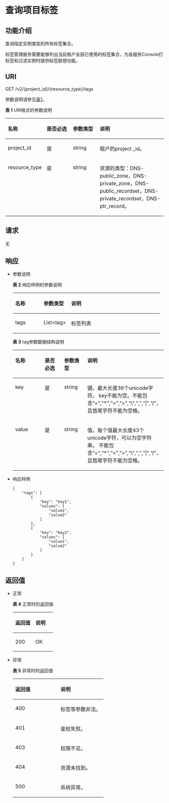 # 查询项目标签<a name="ZH-CN_TOPIC_0123440240"></a>

## 功能介绍<a name="section2763065016101"></a>

查询指定实例类型的所有标签集合。

标签管理服务需要能够列出当前租户全部已使用的标签集合，为各服务Console打标签和过滤实例时提供标签联想功能。

## URI<a name="section53701671161015"></a>

GET /v2/\{project\_id\}/\{resource\_type\}/tags

参数说明请参见[表1](#table6099729418149)。

**表 1**  URI格式的参数说明

<a name="table6099729418149"></a>
<table><thead align="left"><tr id="row3442661918149"><th class="cellrowborder" valign="top" width="22.64%" id="mcps1.2.5.1.1"><p id="p3709279118149"><a name="p3709279118149"></a><a name="p3709279118149"></a>名称</p>
</th>
<th class="cellrowborder" valign="top" width="17.37%" id="mcps1.2.5.1.2"><p id="p5172606218149"><a name="p5172606218149"></a><a name="p5172606218149"></a>是否必选</p>
</th>
<th class="cellrowborder" valign="top" width="17.349999999999998%" id="mcps1.2.5.1.3"><p id="p2906151418149"><a name="p2906151418149"></a><a name="p2906151418149"></a>参数类型</p>
</th>
<th class="cellrowborder" valign="top" width="42.64%" id="mcps1.2.5.1.4"><p id="p517246718149"><a name="p517246718149"></a><a name="p517246718149"></a>说明</p>
</th>
</tr>
</thead>
<tbody><tr id="row1631668818149"><td class="cellrowborder" valign="top" width="22.64%" headers="mcps1.2.5.1.1 "><p id="p4658337018149"><a name="p4658337018149"></a><a name="p4658337018149"></a>project_id</p>
</td>
<td class="cellrowborder" valign="top" width="17.37%" headers="mcps1.2.5.1.2 "><p id="p1515661618149"><a name="p1515661618149"></a><a name="p1515661618149"></a>是</p>
</td>
<td class="cellrowborder" valign="top" width="17.349999999999998%" headers="mcps1.2.5.1.3 "><p id="p1972638718149"><a name="p1972638718149"></a><a name="p1972638718149"></a>string</p>
</td>
<td class="cellrowborder" valign="top" width="42.64%" headers="mcps1.2.5.1.4 "><p id="p5433349018149"><a name="p5433349018149"></a><a name="p5433349018149"></a>租户的project _id。</p>
</td>
</tr>
<tr id="row1923936518149"><td class="cellrowborder" valign="top" width="22.64%" headers="mcps1.2.5.1.1 "><p id="p1488470218149"><a name="p1488470218149"></a><a name="p1488470218149"></a>resource_type</p>
</td>
<td class="cellrowborder" valign="top" width="17.37%" headers="mcps1.2.5.1.2 "><p id="p6481017518149"><a name="p6481017518149"></a><a name="p6481017518149"></a>是</p>
</td>
<td class="cellrowborder" valign="top" width="17.349999999999998%" headers="mcps1.2.5.1.3 "><p id="p1513281718149"><a name="p1513281718149"></a><a name="p1513281718149"></a>string</p>
</td>
<td class="cellrowborder" valign="top" width="42.64%" headers="mcps1.2.5.1.4 "><p id="p1779865118149"><a name="p1779865118149"></a><a name="p1779865118149"></a>资源的类型：DNS-public_zone，DNS-private_zone，DNS-public_recordset，DNS-private_recordset，DNS-ptr_record。</p>
</td>
</tr>
</tbody>
</table>

## 请求<a name="section44958995161021"></a>

无

## 响应<a name="section40090803161031"></a>

-   参数说明

    **表 2**  响应样例的参数说明

    <a name="zh-cn_topic_0101711569_table4239867614339"></a>
    <table><thead align="left"><tr id="zh-cn_topic_0101711569_row4164086314339"><th class="cellrowborder" valign="top" width="19.24%" id="mcps1.2.4.1.1"><p id="zh-cn_topic_0101711569_p2298305614339"><a name="zh-cn_topic_0101711569_p2298305614339"></a><a name="zh-cn_topic_0101711569_p2298305614339"></a>名称</p>
    </th>
    <th class="cellrowborder" valign="top" width="18.67%" id="mcps1.2.4.1.2"><p id="zh-cn_topic_0101711569_p4968821114339"><a name="zh-cn_topic_0101711569_p4968821114339"></a><a name="zh-cn_topic_0101711569_p4968821114339"></a>参数类型</p>
    </th>
    <th class="cellrowborder" valign="top" width="62.09%" id="mcps1.2.4.1.3"><p id="zh-cn_topic_0101711569_p6532219214339"><a name="zh-cn_topic_0101711569_p6532219214339"></a><a name="zh-cn_topic_0101711569_p6532219214339"></a>说明</p>
    </th>
    </tr>
    </thead>
    <tbody><tr id="zh-cn_topic_0101711569_row5102881914339"><td class="cellrowborder" valign="top" width="19.24%" headers="mcps1.2.4.1.1 "><p id="zh-cn_topic_0101711569_p3969365514339"><a name="zh-cn_topic_0101711569_p3969365514339"></a><a name="zh-cn_topic_0101711569_p3969365514339"></a>tags</p>
    </td>
    <td class="cellrowborder" valign="top" width="18.67%" headers="mcps1.2.4.1.2 "><p id="zh-cn_topic_0101711569_p34127885203641"><a name="zh-cn_topic_0101711569_p34127885203641"></a><a name="zh-cn_topic_0101711569_p34127885203641"></a>List&lt;tag&gt;</p>
    </td>
    <td class="cellrowborder" valign="top" width="62.09%" headers="mcps1.2.4.1.3 "><p id="zh-cn_topic_0101711569_p4768081314339"><a name="zh-cn_topic_0101711569_p4768081314339"></a><a name="zh-cn_topic_0101711569_p4768081314339"></a>标签列表</p>
    </td>
    </tr>
    </tbody>
    </table>

    **表 3**  tag参数数据结构说明

    <a name="zh-cn_topic_0101711569_table44639169143435"></a>
    <table><thead align="left"><tr id="zh-cn_topic_0123440237_zh-cn_topic_0101702788_row15361836112436"><th class="cellrowborder" valign="top" width="22.36%" id="mcps1.2.5.1.1"><p id="zh-cn_topic_0123440237_zh-cn_topic_0101702788_p58707511112436"><a name="zh-cn_topic_0123440237_zh-cn_topic_0101702788_p58707511112436"></a><a name="zh-cn_topic_0123440237_zh-cn_topic_0101702788_p58707511112436"></a>名称</p>
    </th>
    <th class="cellrowborder" valign="top" width="15.21%" id="mcps1.2.5.1.2"><p id="zh-cn_topic_0123440237_zh-cn_topic_0101702788_p57687928112436"><a name="zh-cn_topic_0123440237_zh-cn_topic_0101702788_p57687928112436"></a><a name="zh-cn_topic_0123440237_zh-cn_topic_0101702788_p57687928112436"></a>是否必选</p>
    </th>
    <th class="cellrowborder" valign="top" width="16.46%" id="mcps1.2.5.1.3"><p id="zh-cn_topic_0123440237_zh-cn_topic_0101702788_p42210623112436"><a name="zh-cn_topic_0123440237_zh-cn_topic_0101702788_p42210623112436"></a><a name="zh-cn_topic_0123440237_zh-cn_topic_0101702788_p42210623112436"></a>参数类型</p>
    </th>
    <th class="cellrowborder" valign="top" width="45.97%" id="mcps1.2.5.1.4"><p id="zh-cn_topic_0123440237_zh-cn_topic_0101702788_p63617265112436"><a name="zh-cn_topic_0123440237_zh-cn_topic_0101702788_p63617265112436"></a><a name="zh-cn_topic_0123440237_zh-cn_topic_0101702788_p63617265112436"></a>说明</p>
    </th>
    </tr>
    </thead>
    <tbody><tr id="zh-cn_topic_0123440237_zh-cn_topic_0101702788_row35684479112436"><td class="cellrowborder" valign="top" width="22.36%" headers="mcps1.2.5.1.1 "><p id="zh-cn_topic_0123440237_zh-cn_topic_0101702788_p13313439112530"><a name="zh-cn_topic_0123440237_zh-cn_topic_0101702788_p13313439112530"></a><a name="zh-cn_topic_0123440237_zh-cn_topic_0101702788_p13313439112530"></a>key</p>
    </td>
    <td class="cellrowborder" valign="top" width="15.21%" headers="mcps1.2.5.1.2 "><p id="zh-cn_topic_0123440237_zh-cn_topic_0101702788_p50150432112436"><a name="zh-cn_topic_0123440237_zh-cn_topic_0101702788_p50150432112436"></a><a name="zh-cn_topic_0123440237_zh-cn_topic_0101702788_p50150432112436"></a>是</p>
    </td>
    <td class="cellrowborder" valign="top" width="16.46%" headers="mcps1.2.5.1.3 "><p id="zh-cn_topic_0123440237_zh-cn_topic_0101702788_p35653193112436"><a name="zh-cn_topic_0123440237_zh-cn_topic_0101702788_p35653193112436"></a><a name="zh-cn_topic_0123440237_zh-cn_topic_0101702788_p35653193112436"></a>string</p>
    </td>
    <td class="cellrowborder" valign="top" width="45.97%" headers="mcps1.2.5.1.4 "><p id="zh-cn_topic_0123440237_zh-cn_topic_0101702788_p48921437201850"><a name="zh-cn_topic_0123440237_zh-cn_topic_0101702788_p48921437201850"></a><a name="zh-cn_topic_0123440237_zh-cn_topic_0101702788_p48921437201850"></a>键。最大长度36个unicode字符。 key不能为空。不能包含“=”,“*”,“&lt;”,“&gt;”,“\”,“,”,“|”,“/”，且首尾字符不能为空格。</p>
    </td>
    </tr>
    <tr id="zh-cn_topic_0123440237_zh-cn_topic_0101702788_row20048002112436"><td class="cellrowborder" valign="top" width="22.36%" headers="mcps1.2.5.1.1 "><p id="zh-cn_topic_0123440237_zh-cn_topic_0101702788_p66095544112533"><a name="zh-cn_topic_0123440237_zh-cn_topic_0101702788_p66095544112533"></a><a name="zh-cn_topic_0123440237_zh-cn_topic_0101702788_p66095544112533"></a>value</p>
    </td>
    <td class="cellrowborder" valign="top" width="15.21%" headers="mcps1.2.5.1.2 "><p id="zh-cn_topic_0123440237_zh-cn_topic_0101702788_p1570770112436"><a name="zh-cn_topic_0123440237_zh-cn_topic_0101702788_p1570770112436"></a><a name="zh-cn_topic_0123440237_zh-cn_topic_0101702788_p1570770112436"></a>是</p>
    </td>
    <td class="cellrowborder" valign="top" width="16.46%" headers="mcps1.2.5.1.3 "><p id="zh-cn_topic_0123440237_zh-cn_topic_0101702788_p60123528112436"><a name="zh-cn_topic_0123440237_zh-cn_topic_0101702788_p60123528112436"></a><a name="zh-cn_topic_0123440237_zh-cn_topic_0101702788_p60123528112436"></a>string</p>
    </td>
    <td class="cellrowborder" valign="top" width="45.97%" headers="mcps1.2.5.1.4 "><p id="zh-cn_topic_0123440237_zh-cn_topic_0101702788_p61714725112922"><a name="zh-cn_topic_0123440237_zh-cn_topic_0101702788_p61714725112922"></a><a name="zh-cn_topic_0123440237_zh-cn_topic_0101702788_p61714725112922"></a>值。每个值最大长度43个unicode字符，可以为空字符串。 不能包含“=”,“*”,“&lt;”,“&gt;”,“\”,“,”,“|”,“/”，且首尾字符不能为空格。</p>
    </td>
    </tr>
    </tbody>
    </table>

-   响应样例

    ```
    {
        "tags": [
            {
                "key": "key1", 
                "values": [
                    "value1", 
                    "value2"
                ]
            }, 
            {
                "key": "key2", 
                "values": [
                    "value1", 
                    "value2"
                ]
            }
        ]
    }
    ```


## 返回值<a name="section42637797161043"></a>

-   正常

    **表 4**  正常时的返回值

    <a name="zh-cn_topic_0101711569_table47366596113822"></a>
    <table><thead align="left"><tr id="zh-cn_topic_0101711569_row16575017113822"><th class="cellrowborder" valign="top" width="50%" id="mcps1.2.3.1.1"><p id="zh-cn_topic_0101711569_p3591919113822"><a name="zh-cn_topic_0101711569_p3591919113822"></a><a name="zh-cn_topic_0101711569_p3591919113822"></a>返回值</p>
    </th>
    <th class="cellrowborder" valign="top" width="50%" id="mcps1.2.3.1.2"><p id="zh-cn_topic_0101711569_p22510062113822"><a name="zh-cn_topic_0101711569_p22510062113822"></a><a name="zh-cn_topic_0101711569_p22510062113822"></a>说明</p>
    </th>
    </tr>
    </thead>
    <tbody><tr id="zh-cn_topic_0101711569_row1263974113822"><td class="cellrowborder" valign="top" width="50%" headers="mcps1.2.3.1.1 "><p id="zh-cn_topic_0101711569_p35273032113822"><a name="zh-cn_topic_0101711569_p35273032113822"></a><a name="zh-cn_topic_0101711569_p35273032113822"></a>200</p>
    </td>
    <td class="cellrowborder" valign="top" width="50%" headers="mcps1.2.3.1.2 "><p id="zh-cn_topic_0101711569_p60003820113839"><a name="zh-cn_topic_0101711569_p60003820113839"></a><a name="zh-cn_topic_0101711569_p60003820113839"></a>OK</p>
    </td>
    </tr>
    </tbody>
    </table>

-   异常

    **表 5**  异常时的返回值

    <a name="zh-cn_topic_0101711569_table31052520113920"></a>
    <table><thead align="left"><tr id="zh-cn_topic_0101711569_row42912532113920"><th class="cellrowborder" valign="top" width="50%" id="mcps1.2.3.1.1"><p id="zh-cn_topic_0101711569_p10505615113920"><a name="zh-cn_topic_0101711569_p10505615113920"></a><a name="zh-cn_topic_0101711569_p10505615113920"></a>返回值</p>
    </th>
    <th class="cellrowborder" valign="top" width="50%" id="mcps1.2.3.1.2"><p id="zh-cn_topic_0101711569_p45648486113920"><a name="zh-cn_topic_0101711569_p45648486113920"></a><a name="zh-cn_topic_0101711569_p45648486113920"></a>说明</p>
    </th>
    </tr>
    </thead>
    <tbody><tr id="zh-cn_topic_0101711569_row8183193113920"><td class="cellrowborder" valign="top" width="50%" headers="mcps1.2.3.1.1 "><p id="zh-cn_topic_0101711569_p58858900113920"><a name="zh-cn_topic_0101711569_p58858900113920"></a><a name="zh-cn_topic_0101711569_p58858900113920"></a>400</p>
    </td>
    <td class="cellrowborder" valign="top" width="50%" headers="mcps1.2.3.1.2 "><p id="zh-cn_topic_0101711569_p38508836113951"><a name="zh-cn_topic_0101711569_p38508836113951"></a><a name="zh-cn_topic_0101711569_p38508836113951"></a>标签等参数非法。</p>
    </td>
    </tr>
    <tr id="zh-cn_topic_0101711569_row25574142113920"><td class="cellrowborder" valign="top" width="50%" headers="mcps1.2.3.1.1 "><p id="zh-cn_topic_0101711569_p58239591113920"><a name="zh-cn_topic_0101711569_p58239591113920"></a><a name="zh-cn_topic_0101711569_p58239591113920"></a>401</p>
    </td>
    <td class="cellrowborder" valign="top" width="50%" headers="mcps1.2.3.1.2 "><p id="zh-cn_topic_0101711569_p8590733113958"><a name="zh-cn_topic_0101711569_p8590733113958"></a><a name="zh-cn_topic_0101711569_p8590733113958"></a>鉴权失败。</p>
    </td>
    </tr>
    <tr id="zh-cn_topic_0101711569_row43859803113920"><td class="cellrowborder" valign="top" width="50%" headers="mcps1.2.3.1.1 "><p id="zh-cn_topic_0101711569_p62983180113920"><a name="zh-cn_topic_0101711569_p62983180113920"></a><a name="zh-cn_topic_0101711569_p62983180113920"></a>403</p>
    </td>
    <td class="cellrowborder" valign="top" width="50%" headers="mcps1.2.3.1.2 "><p id="zh-cn_topic_0101711569_p2321538211404"><a name="zh-cn_topic_0101711569_p2321538211404"></a><a name="zh-cn_topic_0101711569_p2321538211404"></a>权限不足。</p>
    </td>
    </tr>
    <tr id="zh-cn_topic_0101711569_row12275951113920"><td class="cellrowborder" valign="top" width="50%" headers="mcps1.2.3.1.1 "><p id="zh-cn_topic_0101711569_p54827987113920"><a name="zh-cn_topic_0101711569_p54827987113920"></a><a name="zh-cn_topic_0101711569_p54827987113920"></a>404</p>
    </td>
    <td class="cellrowborder" valign="top" width="50%" headers="mcps1.2.3.1.2 "><p id="zh-cn_topic_0101711569_p59477271114010"><a name="zh-cn_topic_0101711569_p59477271114010"></a><a name="zh-cn_topic_0101711569_p59477271114010"></a>资源未找到。</p>
    </td>
    </tr>
    <tr id="zh-cn_topic_0101711569_row39828478113920"><td class="cellrowborder" valign="top" width="50%" headers="mcps1.2.3.1.1 "><p id="zh-cn_topic_0101711569_p4881294113920"><a name="zh-cn_topic_0101711569_p4881294113920"></a><a name="zh-cn_topic_0101711569_p4881294113920"></a>500</p>
    </td>
    <td class="cellrowborder" valign="top" width="50%" headers="mcps1.2.3.1.2 "><p id="zh-cn_topic_0101711569_p52714557114015"><a name="zh-cn_topic_0101711569_p52714557114015"></a><a name="zh-cn_topic_0101711569_p52714557114015"></a>系统异常。</p>
    </td>
    </tr>
    </tbody>
    </table>


